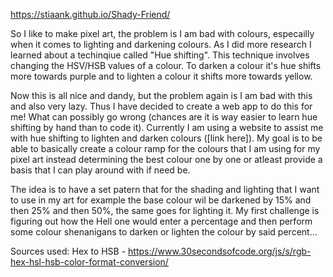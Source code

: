 https://stiaank.github.io/Shady-Friend/


So I like to make pixel art, the problem is I am bad with colours, especailly when it comes to lighting and darkening colours. As I did more research I learned about a techinqiue called "Hue shifting". This technique involves changing the HSV/HSB values of a colour. To darken a colour it's hue shifts more towards purple and to lighten a colour it shifts more towards yellow.

Now this is all nice and dandy, but the problem again is I am bad with this and also very lazy. Thus I have decided to create a web app to do this for me! What can possibly go wrong (chances are it is way easier to learn hue shifting by hand than to code it). Currently I am using a website to assist me with hue shifting to lighten and darken colours ([link here]). My goal is to be able to basically create a colour ramp for the colours that I am using for my pixel art instead determining the best colour one by one or atleast provide a basis that I can play around with if need be.

The idea is to have a set patern that for the shading and lighting that I want to use in my art for example the base colour wil be darkened by 15% and then 25% and then 50%, the same goes for lighting it. My first challenge is figuring out how the Hell one would enter a percentage and then perform some colour shenanigans to darken or lighten the colour by said percent... 

Sources used:
Hex to HSB - https://www.30secondsofcode.org/js/s/rgb-hex-hsl-hsb-color-format-conversion/